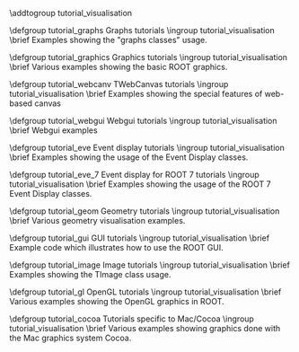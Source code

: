 \addtogroup tutorial_visualisation

\defgroup tutorial_graphs Graphs tutorials
\ingroup tutorial_visualisation
\brief Examples showing the "graphs classes" usage.

\defgroup tutorial_graphics Graphics tutorials
\ingroup tutorial_visualisation
\brief Various examples showing the basic ROOT graphics.

\defgroup tutorial_webcanv TWebCanvas tutorials
\ingroup tutorial_visualisation
\brief Examples showing the special features of web-based canvas

\defgroup tutorial_webgui Webgui tutorials
\ingroup tutorial_visualisation
\brief Webgui examples

\defgroup tutorial_eve Event display tutorials
\ingroup tutorial_visualisation
\brief Examples showing the usage of the Event Display classes.

\defgroup tutorial_eve_7 Event display for ROOT 7 tutorials
\ingroup tutorial_visualisation
\brief Examples showing the usage of the ROOT 7 Event Display classes.

\defgroup tutorial_geom Geometry tutorials
\ingroup tutorial_visualisation
\brief Various geometry visualisation examples.

\defgroup tutorial_gui GUI tutorials
\ingroup tutorial_visualisation
\brief Example code which illustrates how to use the ROOT GUI.

\defgroup tutorial_image Image tutorials
\ingroup tutorial_visualisation
\brief Examples showing the TImage class usage.

\defgroup tutorial_gl OpenGL tutorials
\ingroup tutorial_visualisation
\brief Various examples showing the OpenGL graphics in ROOT.

\defgroup tutorial_cocoa Tutorials specific to Mac/Cocoa
\ingroup tutorial_visualisation
\brief Various examples showing graphics done with the Mac graphics system Cocoa.